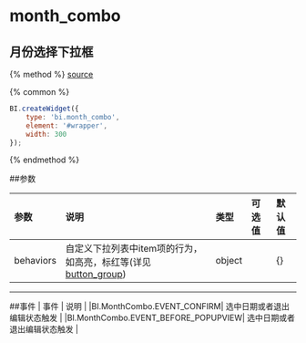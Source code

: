 # month_combo

## 月份选择下拉框

{% method %}
[source](https://jsfiddle.net/fineui/u4u04ntn/)

{% common %}
```javascript
BI.createWidget({
    type: 'bi.month_combo',
    element: '#wrapper',
    width: 300
});
```

{% endmethod %}

##参数

| 参数    | 说明           | 类型  | 可选值 | 默认值
| :------ |:-------------  | :-----| :----|:----|
| behaviors    | 自定义下拉列表中item项的行为，如高亮，标红等(详见[button_group](../core/abstract/button_group.md)) |  object |     |     {}   |

--- ---

##事件
| 事件    | 说明           |
|BI.MonthCombo.EVENT_CONFIRM| 选中日期或者退出编辑状态触发 |
|BI.MonthCombo.EVENT_BEFORE_POPUPVIEW| 选中日期或者退出编辑状态触发 |

